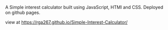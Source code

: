 A Simple interest calculator built using JavaScript, HTMl and CSS. Deployed on github pages.

view at https://rga267.github.io/Simple-Interest-Calculator/
